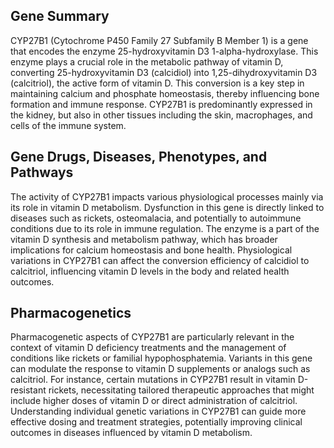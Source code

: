 ## Gene Summary
CYP27B1 (Cytochrome P450 Family 27 Subfamily B Member 1) is a gene that encodes the enzyme 25-hydroxyvitamin D3 1-alpha-hydroxylase. This enzyme plays a crucial role in the metabolic pathway of vitamin D, converting 25-hydroxyvitamin D3 (calcidiol) into 1,25-dihydroxyvitamin D3 (calcitriol), the active form of vitamin D. This conversion is a key step in maintaining calcium and phosphate homeostasis, thereby influencing bone formation and immune response. CYP27B1 is predominantly expressed in the kidney, but also in other tissues including the skin, macrophages, and cells of the immune system.

## Gene Drugs, Diseases, Phenotypes, and Pathways
The activity of CYP27B1 impacts various physiological processes mainly via its role in vitamin D metabolism. Dysfunction in this gene is directly linked to diseases such as rickets, osteomalacia, and potentially to autoimmune conditions due to its role in immune regulation. The enzyme is a part of the vitamin D synthesis and metabolism pathway, which has broader implications for calcium homeostasis and bone health. Physiological variations in CYP27B1 can affect the conversion efficiency of calcidiol to calcitriol, influencing vitamin D levels in the body and related health outcomes.

## Pharmacogenetics
Pharmacogenetic aspects of CYP27B1 are particularly relevant in the context of vitamin D deficiency treatments and the management of conditions like rickets or familial hypophosphatemia. Variants in this gene can modulate the response to vitamin D supplements or analogs such as calcitriol. For instance, certain mutations in CYP27B1 result in vitamin D-resistant rickets, necessitating tailored therapeutic approaches that might include higher doses of vitamin D or direct administration of calcitriol. Understanding individual genetic variations in CYP27B1 can guide more effective dosing and treatment strategies, potentially improving clinical outcomes in diseases influenced by vitamin D metabolism.